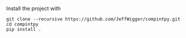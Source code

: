 Install the project with

```
git clone --recursive https://github.com/JeffWigger/compintpy.git
cd compintpy
pip install .
```

